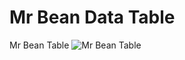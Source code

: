 # Mr Bean Data Table
Mr Bean Table 
![Mr Bean Table](https://drive.google.com/file/d/1PCqhtOpuQx-rqdQUr13kxRsVBdSuRa77/view?usp=sharing)
